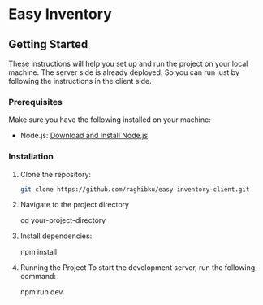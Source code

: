 # Easy Inventory
## Getting Started

These instructions will help you set up and run the project on your local machine.
The server side is already deployed. So you can run just by following the instructions in the client side.

### Prerequisites

Make sure you have the following installed on your machine:

- Node.js: [Download and Install Node.js](https://nodejs.org/)

### Installation

1. Clone the repository:

   ```bash
   git clone https://github.com/raghibku/easy-inventory-client.git

2. Navigate to the project directory
   
    cd your-project-directory

3. Install dependencies: 

    npm install

4. Running the Project
To start the development server, run the following command: 

    npm run dev

